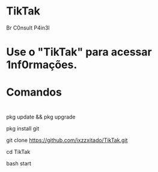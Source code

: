 # TikTak
Br C0nsult P4in3l
# Use o "TikTak" para acessar 1nf0rmações.
# 
# Comandos
# 
pkg update && pkg upgrade

pkg install git

git clone https://github.com/ixzzxitado/TikTak.git

cd TikTak

bash start
